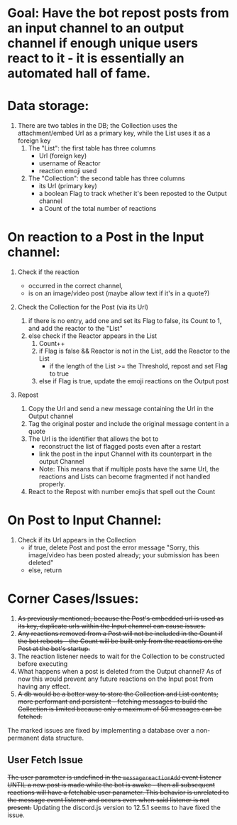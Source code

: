 # Goal: Have the bot repost posts from an input channel to an output channel if enough unique users react to it - it is essentially an automated hall of fame.

# Data storage:
1. There are two tables in the DB; the Collection uses the attachment/embed Url as a primary key, while the List uses it as a foreign key
	1. The "List": the first table has three columns
		- Url (foreign key)
		- username of Reactor
		- reaction emoji used
	2. The "Collection": the second table has three columns
		- its Url (primary key)
		- a boolean Flag to track whether it's been reposted to the Output channel
		- a Count of the total number of reactions
		
# On reaction to a Post in the Input channel:
1. Check if the reaction
	- occurred in the correct channel,
	- is on an image/video post (maybe allow text if it's in a quote?)

2. Check the Collection for the Post (via its Url)
	1. if there is no entry, add one and set its Flag to false, its Count to 1, and add the reactor to the "List"
	2. else check if the Reactor appears in the List
		1. Count++
		2. if Flag is false && Reactor is not in the List, add the Reactor to the List
			- if the length of the List >= the Threshold, repost and set Flag to true
		3. else if Flag is true, update the emoji reactions on the Output post

3. Repost
	1. Copy the Url and send a new message containing the Url in the Output channel
	2. Tag the original poster and include the original message content in a quote
	3. The Url is the identifier that allows the bot to
		- reconstruct the list of flagged posts even after a restart
		- link the post in the input Channel with its counterpart in the output Channel
		- Note: This means that if multiple posts have the same Url, the reactions and Lists can become fragmented if not handled properly.
	4. React to the Repost with number emojis that spell out the Count

# On Post to Input Channel:
1. Check if its Url appears in the Collection
	- if true, delete Post and post the error message "Sorry, this image/video has been posted already; your submission has been deleted"
	- else, return

# Corner Cases/Issues:
1. ~~As previously mentioned, because the Post's embedded url is used as its key, duplicate urls within the Input channel can cause issues.~~
2. ~~Any reactions removed from a Post will not be included in the Count if the bot reboots - the Count will be built only from the reactions on the Post at the bot's startup.~~
3. The reaction listener needs to wait for the Collection to be constructed before executing
4. What happens when a post is deleted from the Output channel? As of now this would prevent any future reactions on the Input post from having any effect.
5. ~~A db would be a better way to store the Collection and List contents; more performant and persistent - fetching messages to build the Collection is limited because only a maximum of 50 messages can be fetched.~~

The marked issues are fixed by implementing a database over a non-permanent data structure.

## User Fetch Issue
~~The user parameter is undefined in the `messagereactionAdd` event listener UNTIL a new post is made while the bot is awake - 
then all subsequent reactions will have a fetchable user parameter. This behavior is unrelated to the message event listener and occurs even when said listener is not present.~~ Updating the discord.js version to 12.5.1 seems to have fixed the issue.